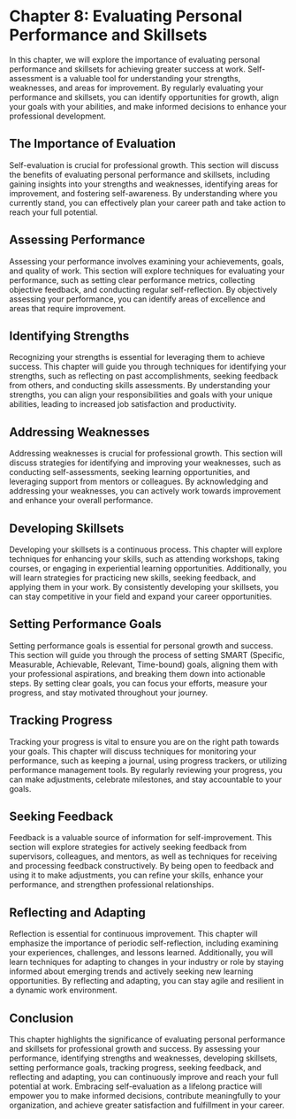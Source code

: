 Chapter 8: Evaluating Personal Performance and Skillsets
========================================================

In this chapter, we will explore the importance of evaluating personal performance and skillsets for achieving greater success at work. Self-assessment is a valuable tool for understanding your strengths, weaknesses, and areas for improvement. By regularly evaluating your performance and skillsets, you can identify opportunities for growth, align your goals with your abilities, and make informed decisions to enhance your professional development.

The Importance of Evaluation
----------------------------

Self-evaluation is crucial for professional growth. This section will discuss the benefits of evaluating personal performance and skillsets, including gaining insights into your strengths and weaknesses, identifying areas for improvement, and fostering self-awareness. By understanding where you currently stand, you can effectively plan your career path and take action to reach your full potential.

Assessing Performance
---------------------

Assessing your performance involves examining your achievements, goals, and quality of work. This section will explore techniques for evaluating your performance, such as setting clear performance metrics, collecting objective feedback, and conducting regular self-reflection. By objectively assessing your performance, you can identify areas of excellence and areas that require improvement.

Identifying Strengths
---------------------

Recognizing your strengths is essential for leveraging them to achieve success. This chapter will guide you through techniques for identifying your strengths, such as reflecting on past accomplishments, seeking feedback from others, and conducting skills assessments. By understanding your strengths, you can align your responsibilities and goals with your unique abilities, leading to increased job satisfaction and productivity.

Addressing Weaknesses
---------------------

Addressing weaknesses is crucial for professional growth. This section will discuss strategies for identifying and improving your weaknesses, such as conducting self-assessments, seeking learning opportunities, and leveraging support from mentors or colleagues. By acknowledging and addressing your weaknesses, you can actively work towards improvement and enhance your overall performance.

Developing Skillsets
--------------------

Developing your skillsets is a continuous process. This chapter will explore techniques for enhancing your skills, such as attending workshops, taking courses, or engaging in experiential learning opportunities. Additionally, you will learn strategies for practicing new skills, seeking feedback, and applying them in your work. By consistently developing your skillsets, you can stay competitive in your field and expand your career opportunities.

Setting Performance Goals
-------------------------

Setting performance goals is essential for personal growth and success. This section will guide you through the process of setting SMART (Specific, Measurable, Achievable, Relevant, Time-bound) goals, aligning them with your professional aspirations, and breaking them down into actionable steps. By setting clear goals, you can focus your efforts, measure your progress, and stay motivated throughout your journey.

Tracking Progress
-----------------

Tracking your progress is vital to ensure you are on the right path towards your goals. This chapter will discuss techniques for monitoring your performance, such as keeping a journal, using progress trackers, or utilizing performance management tools. By regularly reviewing your progress, you can make adjustments, celebrate milestones, and stay accountable to your goals.

Seeking Feedback
----------------

Feedback is a valuable source of information for self-improvement. This section will explore strategies for actively seeking feedback from supervisors, colleagues, and mentors, as well as techniques for receiving and processing feedback constructively. By being open to feedback and using it to make adjustments, you can refine your skills, enhance your performance, and strengthen professional relationships.

Reflecting and Adapting
-----------------------

Reflection is essential for continuous improvement. This chapter will emphasize the importance of periodic self-reflection, including examining your experiences, challenges, and lessons learned. Additionally, you will learn techniques for adapting to changes in your industry or role by staying informed about emerging trends and actively seeking new learning opportunities. By reflecting and adapting, you can stay agile and resilient in a dynamic work environment.

Conclusion
----------

This chapter highlights the significance of evaluating personal performance and skillsets for professional growth and success. By assessing your performance, identifying strengths and weaknesses, developing skillsets, setting performance goals, tracking progress, seeking feedback, and reflecting and adapting, you can continuously improve and reach your full potential at work. Embracing self-evaluation as a lifelong practice will empower you to make informed decisions, contribute meaningfully to your organization, and achieve greater satisfaction and fulfillment in your career.

